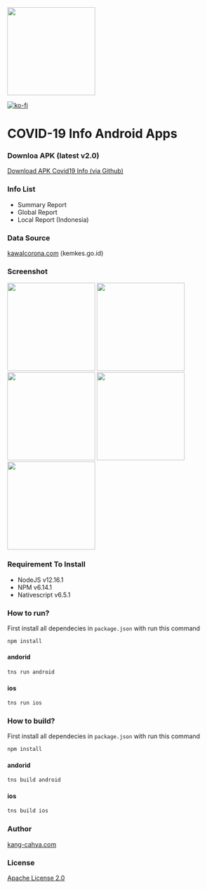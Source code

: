 <img src="https://github.com/dyazincahya/covid19-info-android-apps/raw/master/screenshot/logo.png" width="200">

[![ko-fi](https://www.ko-fi.com/img/githubbutton_sm.svg)](https://ko-fi.com/K3K02WIPN)

# COVID-19 Info Android Apps

### Downloa APK (latest v2.0)
[Download APK Covid19 Info (via Github)](https://github.com/dyazincahya/covid19-info-android-apps/releases/download/v2.0/covid19-info-v2.0.apk)

### Info List
- Summary Report
- Global Report
- Local Report (Indonesia)

### Data Source
[kawalcorona.com](https://kawalcorona.com) (kemkes.go.id)

### Screenshot
<img src="https://github.com/dyazincahya/covid19-info-android-apps/raw/master/screenshot/1.png" width="200"> <img src="https://github.com/dyazincahya/covid19-info-android-apps/raw/master/screenshot/2.png" width="200"> <img src="https://github.com/dyazincahya/covid19-info-android-apps/raw/master/screenshot/3.png" width="200"> <img src="https://github.com/dyazincahya/covid19-info-android-apps/raw/master/screenshot/4.png" width="200"> <img src="https://github.com/dyazincahya/covid19-info-android-apps/raw/master/screenshot/5.png" width="200">

### Requirement To Install
- NodeJS v12.16.1
- NPM v6.14.1
- Nativescript v6.5.1

### How to run?
First install all dependecies in ```package.json``` with run this command
``` bash
npm install
```
#### andorid
``` bash
tns run android
```
#### ios
``` bash
tns run ios
```

### How to build?
First install all dependecies in ```package.json``` with run this command
``` bash
npm install
```
#### andorid
``` bash
tns build android
```
#### ios
``` bash
tns build ios
```

### Author
[kang-cahya.com](https://www.kang-cahya.com/)

### License
[Apache License 2.0](https://github.com/dyazincahya/covid19-info-android-apps/blob/master/LICENSE)
